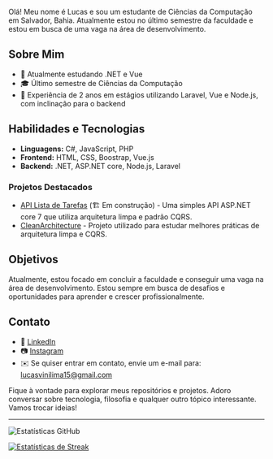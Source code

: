 Olá! Meu nome é Lucas e sou um estudante de Ciências da Computação em Salvador, Bahia. Atualmente estou no último semestre da faculdade e estou em busca de uma vaga na área de desenvolvimento.

## Sobre Mim

- 🚀 Atualmente estudando .NET e Vue
- 🎓 Último semestre de Ciências da Computação
- 💼 Experiência de 2 anos em estágios utilizando Laravel, Vue e Node.js, com inclinação para o backend

## Habilidades e Tecnologias

- **Linguagens:** C#, JavaScript, PHP
- **Frontend:** HTML, CSS, Boostrap, Vue.js
- **Backend:** .NET, ASP.NET core, Node.js, Laravel

### Projetos Destacados

- [API Lista de Tarefas](https://github.com/lucas-lima-developer/ListaDeTarefas) (🏗️ Em construção) - Uma simples API ASP.NET core 7 que utiliza arquitetura limpa e padrão CQRS.
- [CleanArchitecture](https://github.com/lucas-lima-developer/CleanArchitecture) - Projeto utilizado para estudar melhores práticas de arquitetura limpa e CQRS.

## Objetivos

Atualmente, estou focado em concluir a faculdade e conseguir uma vaga na área de desenvolvimento. Estou sempre em busca de desafios e oportunidades para aprender e crescer profissionalmente.

## Contato

- 💼 [LinkedIn](https://linkedin.com/in/lucas-lima15)
- 📷 [Instagram](https://instagram.com/lucaslimadev)
- ✉️ Se quiser entrar em contato, envie um e-mail para: lucasvinilima15@gmail.com

Fique à vontade para explorar meus repositórios e projetos. Adoro conversar sobre tecnologia, filosofia e qualquer outro tópico interessante. Vamos trocar ideias!

---
![Estatísticas GitHub](https://github-readme-stats.vercel.app/api?username=lucas-lima-developer&show_icons=true&locale=pt-br&include_all_commits=true&hide_title=true&theme=dark)

[![Estatísticas de Streak](https://github-readme-streak-stats.herokuapp.com/?user=lucas-lima-developer&theme=dark)](https://github.com/DenverCoder1/github-readme-streak-stats)
